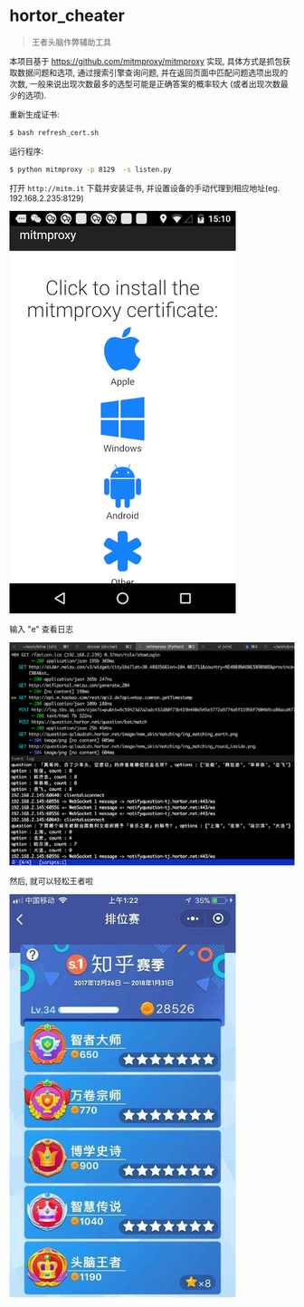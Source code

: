 # hortor_cheater

> 王者头脑作弊辅助工具

本项目基于 https://github.com/mitmproxy/mitmproxy 实现, 具体方式是抓包获取数据问题和选项, 通过搜索引擎查询问题, 
并在返回页面中匹配问题选项出现的次数, 一般来说出现次数最多的选型可能是正确答案的概率较大 (或者出现次数最少的选项).

重新生成证书:

```bash
$ bash refresh_cert.sh
```

运行程序:

```bash
$ python mitmproxy -p 8129  -s listen.py
```

打开 `http://mitm.it` 下载并安装证书, 并设置设备的手动代理到相应地址(eg. 192.168.2.235:8129)

![](screenshot3.png)


输入 "e" 查看日志

![](screenshot2.png)

然后, 就可以轻松王者啦

![](screenshot1.jpg)
